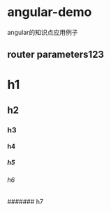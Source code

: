 # angular-demo 
angular的知识点应用例子
## router parameters123
# h1
## h2
### h3 
#### h4 
##### h5
###### h6
####### h7